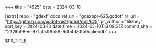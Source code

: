 +++
title = "#625"
date = 2024-03-10

[extra]
repo = "gdext"
docs_rel_url = "gdext/pr-625/godot"
pr_url = "https://github.com/godot-rust/gdext/pull/625"
pr_author = "lilizoey"
sort_key = 2024-03-10
date_time = 2024-03-10T13:09:31Z
commit_sha = "2329b98eee971a0cff9b5856d04d80fa9cabebdb"
+++

$PR_TITLE
